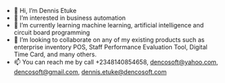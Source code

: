 - 👋 Hi, I’m Dennis Etuke
- 👀 I’m interested in business automation
- 🌱 I’m currently learning machine learning, artificial intelligence and circuit board programming
- 💞️ I’m looking to collaborate on any of my existing products such as enterprise inventory POS, Staff Performance Evaluation Tool, Digital Time Card, and many others.
- 📫 You can reach me by call +2348140854658, dencosoft@yahoo.com, dencosoft@gmail.com, dennis.etuke@dencosoft.com

<!---
Dencosoft/Dencosoft is a ✨ special ✨ repository because its `README.md` (this file) appears on your GitHub profile.
You can click the Preview link to take a look at your changes.
--->
